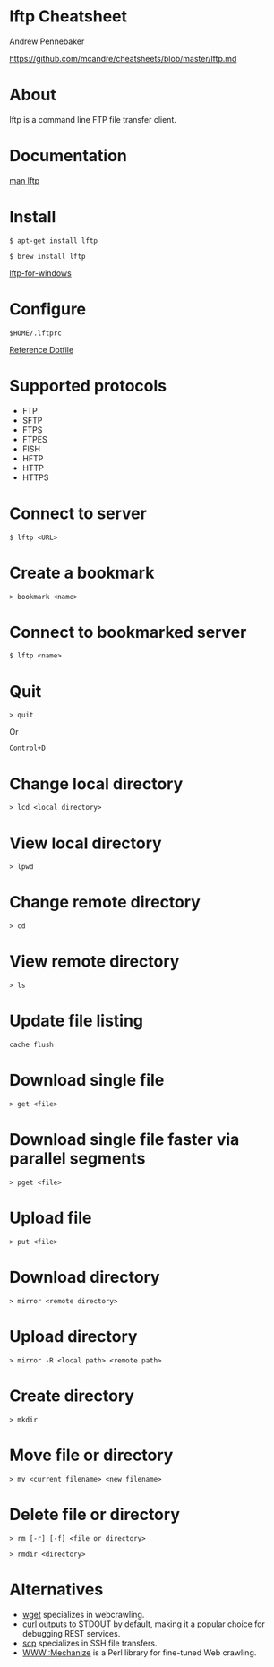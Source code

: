 # lftp Cheatsheet

Andrew Pennebaker

https://github.com/mcandre/cheatsheets/blob/master/lftp.md

# About

lftp is a command line FTP file transfer client.

# Documentation

[man lftp](http://lftp.yar.ru/lftp-man.html)

# Install

```
$ apt-get install lftp

$ brew install lftp
```

[lftp-for-windows](http://nwgat.ninja/lftp-for-windows/)

# Configure

```
$HOME/.lftprc
```

[Reference Dotfile](https://github.com/mcandre/dotfiles/blob/master/.lftprc)

# Supported protocols

* FTP
* SFTP
* FTPS
* FTPES
* FISH
* HFTP
* HTTP
* HTTPS

# Connect to server

```
$ lftp <URL>
```

# Create a bookmark

```
> bookmark <name>
```

# Connect to bookmarked server

```
$ lftp <name>
```

# Quit

```
> quit
```

Or

```
Control+D
```

# Change local directory

```
> lcd <local directory>
```

# View local directory

```
> lpwd
```

# Change remote directory

```
> cd
```

# View remote directory

```
> ls
```

# Update file listing

```
cache flush
```

# Download single file

```
> get <file>
```

# Download single file faster via parallel segments

```
> pget <file>
```

# Upload file

```
> put <file>
```

# Download directory

```
> mirror <remote directory>
```

# Upload directory

```
> mirror -R <local path> <remote path>
```

# Create directory

```
> mkdir
```

# Move file or directory

```
> mv <current filename> <new filename>
```

# Delete file or directory

```
> rm [-r] [-f] <file or directory>
```

```
> rmdir <directory>
```

# Alternatives

* [wget](https://github.com/mcandre/cheatsheets/blob/master/wget.md) specializes in webcrawling.
* [curl](https://github.com/mcandre/cheatsheets/blob/master/curl.md) outputs to STDOUT by default, making it a popular choice for debugging REST services.
* [scp](http://linux.die.net/man/1/scp) specializes in SSH file transfers.
* [WWW::Mechanize](http://search.cpan.org/~ether/WWW-Mechanize-1.74/lib/WWW/Mechanize.pm) is a Perl library for fine-tuned Web crawling.

